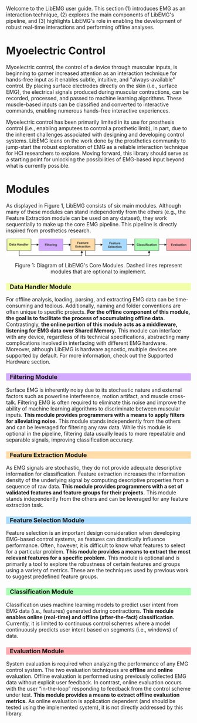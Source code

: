 Welcome to the LibEMG user guide. This section (1) introduces EMG as an interaction technique, (2) explores the main components of LibEMG's pipeline, and (3) highlights LibEMG's role in enabling the development of robust real-time interactions and performing offline analyses.

# Myoelectric Control
Myoelectric control, the control of a device through muscular inputs, is beginning to garner increased attention as an interaction technique for hands-free input as it enables subtle, intuitive, and "always-available" control. By placing surface electrodes directly on the skin (i.e., surface EMG), the electrical signals produced during muscular contractions, can be recorded, processed, and passed to machine learning algorithms. These muscle-based inputs can be classified and converted to interactive commands, enabling numerous hands-free interactive experiences.

Myoelectric control has been primarily limited in its use for prosthesis control (i.e., enabling amputees to control a prosthetic limb), in part, due to the inherent challenges associated with designing and developing control systems. LibEMG leans on the work done by the prosthetics community to jump-start the robust exploration of EMG as a reliable interaction technique for HCI researchers to explore. Moving forward, this library should serve as a starting point for unlocking the possibilities of EMG-based input beyond what is currently possible.

# Modules
As displayed in Figure 1, LibEMG consists of six main modules. Although many of these modules can stand independently from the others (e.g., the Feature Extraction module can be used on any dataset), they work sequentially to make up the core EMG pipeline. This pipeline is directly inspired from prosthetics research.

![alt text](core_modules.png)
<center> <p> Figure 1: Diagram of LibEMG's Core Modules. Dashed lines represent modules that are optional to implement.</p> </center>

<h3 style="background-color:#F3FFA8;padding-left: 10px;"> Data Handler Module</h3>

For offline analysis, loading, parsing, and extracting EMG data can be time-consuming and tedious. Additionally, naming and folder conventions are often unique to specific projects. **For the offline component of this module, the goal is to facilitate the process of accumulating offline data.** Contrastingly, **the online portion of this module acts as a middleware, listening for EMG data over Shared Memory.** This module can interface with any device, regardless of its technical specifications, abstracting many complications involved in interfacing with different EMG hardware. Moreover, although LibEMG is hardware agnostic, multiple devices are supported by default. For more information, check out the Supported Hardware section.

<h3 style="background-color:#D3A8FF;padding-left: 10px;"> Filtering Module</h3>

Surface EMG is inherently noisy due to its stochastic nature and external factors such as powerline interference, motion artifact, and muscle cross-talk. Filtering EMG is often required to eliminate this noise and improve the ability of machine learning algorithms to discriminate between muscular inputs. **This module provides programmers with a means to apply filters for alleviating noise.** This module stands independently from the others and can be leveraged for filtering any raw data. While this module is optional in the pipeline, filtering data usually leads to more repeatable and separable signals, improving classification accuracy.

<h3 style="background-color:#FFDCA8;padding-left: 10px;"> Feature Extraction Module</h3>

As EMG signals are stochastic, they do not provide adequate descriptive information for classification. Feature extraction increases the information density of the underlying signal by computing descriptive properties from a sequence of raw data. **This module provides programmers with a set of validated features and feature groups for their projects.** This module stands independently from the others and can be leveraged for any feature extraction task.

<h3 style="background-color:#A8DAFF;padding-left: 10px;"> Feature Selection Module</h3>

Feature selection is an important design consideration when developing EMG-based control systems, as features can drastically influence performance. Often, however, it is difficult to know what features to select for a particular problem. **This module provides a means to extract the most relevant features for a specific problem.** This module is optional and is primarily a tool to explore the robustness of certain features and groups using a variety of metrics. These are the techniques used by previous work to suggest predefined feature groups.

<h3 style="background-color:#A8FFB1;padding-left: 10px;"> Classification Module</h3>

Classification uses machine learning models to predict user intent from EMG data (i.e., features) generated during contractions. **This module enables online (real-time) and offline (after-the-fact) classification.** Currently, it is limited to continuous control schemes where a model continuously predicts user intent based on segments (i.e., windows) of data.

<h3 style="background-color:#FFA8AD;padding-left: 10px;"> Evaluation Module</h3>

System evaluation is required when analyzing the performance of any EMG control system. The two evaluation techniques are **offline** and **online** evaluation. Offline evaluation is performed using previously collected EMG data without explicit user feedback. In contrast, online evaluation occurs with the user “in-the-loop” responding to
feedback from the control scheme under test.  **This module provides a means to extract offline evaluation metrics.** As online evaluation is application dependent (and should be tested using the implemented system), it is not directly addressed by this library. 